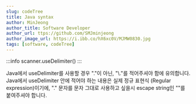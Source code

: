 ```yaml
---
slug: codeTree
title: Java syntax
author: MinJeong
author_title: Software Developer
author_url: ttps://github.com/SMJminjeong
author_image_url: https://i.ibb.co/hX6xc0V/MJMW0830.jpg
tags: [software, codeTree]
---
```


:::info
scanner.useDelimiter()
:::


Java에서 useDelimiter를 사용할 경우 "."이 아닌, "\\."를 적어주셔야 함에 유의합니다. 
Java에서 useDelimiter 안에 적어야 하는 내용은 실제 정규 표현식 (Regular expression)이기에, 
"." 문자를 문자 그대로 사용하고 싶을시 escape string인 "\"를 붙여주셔야 합니다.
